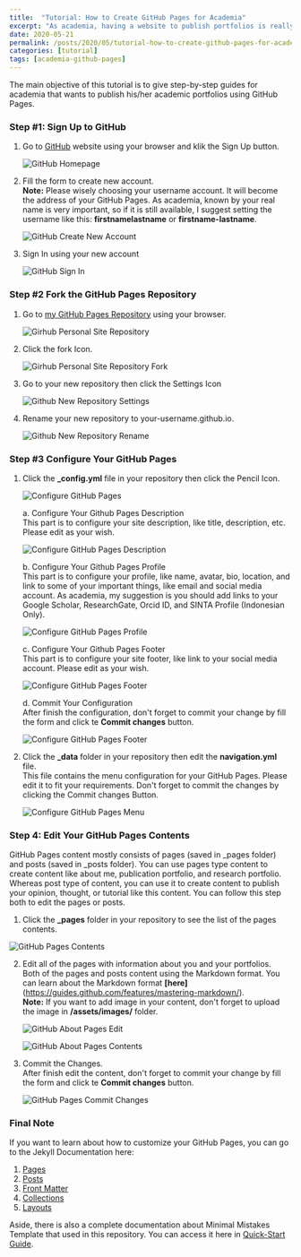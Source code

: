 ```yaml
---
title:  "Tutorial: How to Create GitHub Pages for Academia"
excerpt: "As academia, having a website to publish portfolios is really important. GitHub Pages will be a perfect solution because it doesn't cost anything. There is no need to buy a domain and web hosting service. Everything is all in Github. This tutorial will guide you to build your GitHub Pages. Please enjoy it! "
date: 2020-05-21
permalink: /posts/2020/05/tutorial-how-to-create-github-pages-for-academia/
categories: [tutorial]
tags: [academia-github-pages]
---
```


The main objective of this tutorial is to give step-by-step guides for academia that wants to publish his/her academic portfolios using GitHub Pages.

### Step #1: Sign Up to GitHub 

1. Go to [GitHub](https://github.com) website using your browser and klik the Sign Up button.

   ![GitHub Homepage](/assets/images/github-homepage.png "GitHub Homepage")

2. Fill the form to create new account. <br />
   **Note:** Please wisely choosing your username account. It will become the address of your GitHub Pages. As academia, known by your real name is very important, so if it is still available, I suggest setting the username like this: **firstnamelastname** or **firstname-lastname**.

   ![GitHub Create New Account](/assets/images/github-join.png "GitHub Create New Account")

3. Sign In using your new account

   ![GitHub Sign In](/assets/images/github-sign-in.png "GitHub Sign In")


### Step #2 Fork the GitHub Pages Repository

1. Go to [my GitHub Pages Repository](https://github.com/sigit-purnomo/sigit-purnomo.github.io) using your browser.

   ![Girhub Personal Site Repository](/assets/images/repository-github.png "Girhub Personal Site Repository")

2. Click the fork Icon.

   ![Girhub Personal Site Repository Fork](/assets/images/repository-github-fork.png "Girhub Personal Site Repository Fork")

3. Go to your new repository then click the Settings Icon

   ![Github New Repository Settings](/assets/images/repository-settings.png "Github New Repository Settings")

4. Rename your new repository to your-username.github.io.

   ![Github New Repository Rename](/assets/images/repository-rename.png "Github New Repository Rename")


### Step #3 Configure Your GitHub Pages

1. Click the **_config.yml** file in your repository then click the Pencil Icon. 

   ![Configure GitHub Pages](/assets/images/configuration-edit.png "Configure GitHub Pages")

   a. Configure Your Github Pages Description <br />
      This part is to configure your site description, like title, description, etc. Please edit as your wish.

      ![Configure GitHub Pages Description](/assets/images/configuration-settings-description.png "Configure GitHub Pages Description")

   b. Configure Your Github Pages Profile <br />
      This part is to configure your profile, like name, avatar, bio, location, and link to some of your important things, like email and social media account. As academia, my suggestion is you should add links to your Google Scholar, ResearchGate, Orcid ID, and SINTA Profile (Indonesian Only).

      ![Configure GitHub Pages Profile](/assets/images/configuration-settings-profile.png "Configure GitHub Pages Profile")

   c. Configure Your Github Pages Footer <br />
      This part is to configure your site footer, like link to your social media account. Please edit as your wish.

      ![Configure GitHub Pages Footer](/assets/images/configuration-settings-footer.png "Configure GitHub Pages Footer")   

   d. Commit Your Configuration <br />
      After finish the configuration, don't forget to commit your change by fill the form and click te **Commit changes** button.

      ![Configure GitHub Pages Footer](/assets/images/configuration-commit.png "Configure GitHub Pages Footer")   

2. Click the **_data** folder in your repository then edit the **navigation.yml** file.  <br />
   This file contains the menu configuration for your GitHub Pages. Please edit it to fit your requirements. Don't forget to commit the changes by clicking the Commit changes Button.

   ![Configure GitHub Pages Menu](/assets/images/navigation-edit.png "Configure GitHub Pages Menu")

### Step 4: Edit Your GitHub Pages Contents

GitHub Pages content mostly consists of pages (saved in _pages folder) and posts (saved in _posts folder). You can use pages type content to create content like about me, publication portfolio, and research portfolio. Whereas post type of content, you can use it to create content to publish your opinion, thought, or tutorial like this content. You can follow this step both to edit the pages or posts. 

1. Click the **_pages** folder in your repository to see the list of the pages contents.<br />

  ![GitHub Pages Contents](/assets/images/pages-lists.png "GitHub Pages Contents]")

2. Edit all of the pages with information about you and your portfolios.<br />
   Both of the pages and posts content using the Markdown format. You can learn about the Markdown format **[here]**(https://guides.github.com/features/mastering-markdown/). <br />
   **Note:** If you want to add image in your content, don't forget to upload the image in **/assets/images/** folder.
   
   ![GitHub About Pages Edit](/assets/images/pages-content.png "GitHub About Pages Edit")

   ![GitHub About Pages Contents](/assets/images/pages-content-edit.png "GitHub About Pages Contents")

3. Commit the Changes.<br />
   After finish edit the content, don't forget to commit your change by fill the form and click te **Commit changes** button.

   ![GitHub Pages Commit Changes](/assets/images/pages-content-commit.png "GitHub Pages Commit Changes")   


### Final Note
If you want to learn about how to customize your GitHub Pages, you can go to the Jekyll Documentation here:
1. [Pages](https://jekyllrb.com/docs/pages/)
2. [Posts](https://jekyllrb.com/docs/posts/)
3. [Front Matter](https://jekyllrb.com/docs/front-matter/)
4. [Collections](https://jekyllrb.com/docs/collections/)
5. [Layouts](https://jekyllrb.com/docs/layouts/)

Aside, there is also a complete documentation about Minimal Mistakes Template that used in this repository. You can access it here in [Quick-Start Guide](https://mmistakes.github.io/minimal-mistakes/docs/quick-start-guide/).
